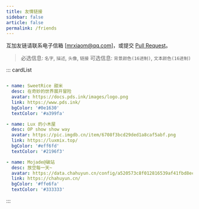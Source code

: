 ```yaml
---
title: 友情链接
sidebar: false
article: false
permalink: /friends
---
```


互加友链请联系电子信箱 [mrxiaom@qq.com]，或提交 [Pull Request](https://github.com/MrXiaoM/blog/edit/main/docs/friends.md)。
> 必选信息: `名字`, `描述`, `头像`, `链接`
> 可选信息: `背景颜色(16进制)`, `文本颜色(16进制)`

::: cardList
```yaml

- name: SweetRice 甜米
  desc: 在奇妙的世界展开冒险
  avatar: https://docs.pds.ink/images/logo.png
  link: https://www.pds.ink/
  bgColor: '#0e1630'
  textColor: '#a399fa'

- name: Lux 的小木屋
  desc: OP show show way
  avatar: https://pic.imgdb.cn/item/6708f3bcd29ded1a8caf5abf.png
  link: https://luxmix.top/
  bgColor: '#eff6fd'
  textColor: '#2196f3'

- name: Mojade@破站
  desc: 放空每一天~
  avatar: https://data.chahuyun.cn/config/a520573c8f012816539af41fbd8ecc65.jpg
  link: https://chahuyun.cn/
  bgColor: '#ffe6fa'
  textColor: '#333333'

```
:::
